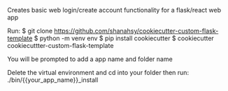 Creates basic web login/create account functionality for a flask/react web app

Run:
$ git clone https://github.com/shanahsy/cookiecutter-custom-flask-template
$ python -m venv env
$ pip install cookiecutter
$ cookiecutter cookiecuttter-custom-flask-template

You will be prompted to add a app name and folder name

Delete the virtual environment and cd into your folder then run:
./bin/{{your_app_name}}_install
